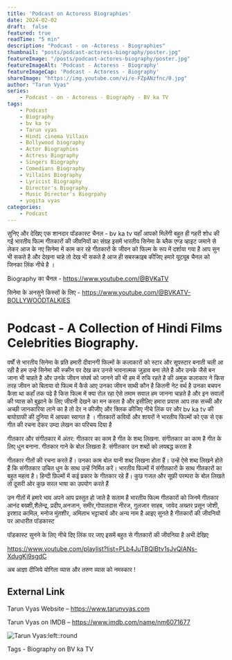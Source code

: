 ```yaml
---
title: 'Podcast on Actoress Biographies'
date: 2024-02-02
draft:  false   
featured: true  
readTime: "5 min"
description: "Podcast - on -Actoress - Biographies"
thumbnail: "posts/podcast-actoress-biography/poster.jpg"
featureImage: "/posts/podcast-actores-biography/poster.jpg"
featureImageAlt: 'Podcast - Actoress - Biography' 
featureImageCap: 'Podcast - Actoress - Biography'
shareImage: "https://img.youtube.com/vi/e-FZpANzfnc/0.jpg"
author: "Tarun Vyas"
series:
    - Podcast - on - Actoress - Biography - BV ka TV
tags:
    - Podcast
    - Biography
    - bv ka tv
    - Tarun vyas
    - Hindi cinema Villain 
    - Bollywood biography
    - Actor Biographies
    - Actress Biography 
    - Singers Biography
    - Comedians Biography
    - Villains Biography
    - Lyricist Biography
    - Director's Biography
    - Music Director's Biogrpahy
    - yogita vyas  
categories:
    - Podcast
---
```

सुनिए और देखिए एक शानदार पॉडकास्ट चैनल - bv ka tv यहाँ आपको मिलेंगी बहुत ही गहरी शोध की गई भारतीय फिल्म गीतकारों की जीवनियों का संग्रह 
इसमें भारतीय सिनेमा के ब्लैक एण्ड व्हाइट जमाने से लेकर आज के नए सिनेमा में काम कर रहे  गीतकारों  के जीवन को फिल्म के रूप में 
दर्शाया गया है आप सुन भी सकते है और देखना चाहे तो देख भी सकते है 
आज ही सबस्क्राइब कीजिए हमारे यूट्यूब चैनल को जिनका लिंक नीचे है । 

Biography का चैनल -  https://www.youtube.com/@BVKaTV

सिनेमा के अनसुने किस्सों के लिए - https://www.youtube.com/@BVKATV-BOLLYWOODTALKIES

# Podcast - A Collection of Hindi Films Celebrities Biography.

वर्षों से भारतीय सिनेमा के प्रति हमारी दीवानगी फिल्मों के कलाकारों को स्टार और सूपस्टार बनाती चली आ  रही है 
हम उन्हे सिनेमा की स्क्रीन पर देख कर उनसे भावनात्मक जुड़ाव बना लेते है और उनके जैसे बन जाना भी चाहते है 
और उनके जीवन संघर्ष को जानने की भी हम में रुचि रहते है की अमुक कलाकार ने किस तरह जीवन को बिताया 
वो फिल्म में कैसे आए उनका जीवन साथी कौन है कितनी नेट वर्थ है उनका बचपन कैसा था कहाँ तक पढे है 
किस फिल्म में क्या रोल रहा ऐसे तमाम सवाल हम जानना चाहते है और इन सवालों की प्यास को बुझाने के लिए 
जीवनी देखने का मन करता है और इसीलिए हमारा प्रयास आप तक सच्ची और अच्छी जानकारिया लाने का है 
तो देर न कीजीए और क्लिक कीजिए नीचे लिंक पर और bv  ka tv  की बायोग्राफी की दुनिया में आपका स्वागत है । 
गीतकारों कवियों और शायरों ने भारतीय फिल्मों को एक से एक गीत की रचना देकर उम्दा लेखन का परिचय दिया है 

गीतकार और संगीतकार में अंतर:
गीतकार का काम है गीत के शब्द लिखना.
संगीतकार का काम है गीत के लिए धुन बनाना.
गीतकार गाने के बोल लिखता है.
संगीतकार उन शब्दों को लयबद्ध करता है

गीतकार गीतों की रचना करते हैं। उनका काम बोल यानी शब्द लिखना होता हैं। उन्हें ऐसे शब्द लिखने होते हैं कि संगीतकार उचित धुन के साथ उन्हें निर्मित करें। भारतीय फिल्मों में संगीतकारों के साथ गीतकारों का बहुत महत्व है। हिन्दी फ़िल्मों में कई प्रकार के गीतकार रहे हैं। कुछ गजल और सूफ़ी परम्परा के बोल लिखते तो दूसरी ओर कुछ सरल भाषा का उपयोग करते हैं

उन गीतों में हमारे भाव अपने आप प्रस्तुत हो जाते है सलाम है भारतीय फिल्म गीतकारों को जिनमें गीतकार आनंद बख्शी,शैलेन्द्र, प्रदीप,अनजान, समीर,गोपालदास नीरज, गुलजार साहब, जावेद अख्तर 
प्रसून जोशी, इरशाद कामिल, मनोज मुंतशीर, अमिताभ भट्टाचार्य और अन्य नाम है आइए सुनते है गीतकारों की जीवनियों पर आधारीत पॉडकास्ट 



पॉडकास्ट सुनने  के लिए नीचे दिए लिंक पर जाए इसमें बहुत से गीतकारों की  जीवनिया है अभी देखिए 

https://www.youtube.com/playlist?list=PLb4JuTBQlBtv1sJvQlANs-XdugKi9sgdC


अब  आज्ञा  दीजिये  योगिता  व्यास  और  तरुण  व्यास  को  नमस्कार !

## External Link
Tarun Vyas Website – https://www.tarunvyas.com

Tarun Vyas on IMDB – https://www.imdb.com/name/nm6071677


![Tarun Vyas:left::round](/images/profile.png)

Tags -  Biography on BV ka TV 







